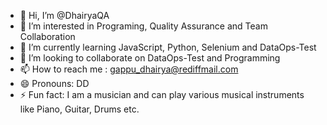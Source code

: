 - 👋 Hi, I’m @DhairyaQA
- 👀 I’m interested in Programing, Quality Assurance and Team Collaboration
- 🌱 I’m currently learning JavaScript, Python, Selenium and DataOps-Test
- 💞️ I’m looking to collaborate on DataOps-Test and Programming
- 📫 How to reach me : gappu_dhairya@rediffmail.com
- 😄 Pronouns: DD
- ⚡ Fun fact: I am a musician and can play various musical instruments like Piano, Guitar, Drums etc.

<!---
DhairyaQA/DhairyaQA is a ✨ special ✨ repository because its `README.md` (this file) appears on your GitHub profile.
You can click the Preview link to take a look at your changes.
--->
